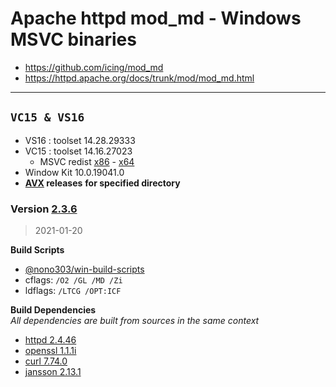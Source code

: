 # Apache httpd mod_md - Windows MSVC binaries #
- https://github.com/icing/mod_md
- https://httpd.apache.org/docs/trunk/mod/mod_md.html

----
## `VC15 & VS16`
- VS16 : toolset 14.28.29333
- VC15 : toolset 14.16.27023
  - MSVC redist  [x86](https://aka.ms/vs/16/release/vc_redist.x86.exe) - [x64](https://aka.ms/vs/16/release/vc_redist.x64.exe)
- Window Kit 10.0.19041.0
- **[AVX](https://msdn.microsoft.com/fr-fr/library/jj620901.aspx) releases** __for specified directory__

### Version [2.3.6](https://github.com/icing/mod_md/tree/v2.3.5)
> 2021-01-20

**Build Scripts** 

- [@nono303/win-build-scripts](https://github.com/nono303/win-build-scripts)
- cflags: `/O2 /GL /MD /Zi`
- ldflags: `/LTCG /OPT:ICF`

**Build Dependencies**  
*All dependencies are built from sources in the same context*

 - [httpd 2.4.46](https://github.com/apache/httpd/tree/2.4.46)   
 - [openssl 1.1.1i](https://github.com/openssl/openssl/tree/OpenSSL_1_1_1i)
 - [curl 7.74.0](https://github.com/curl/curl/tree/curl-7_74_0)  
 - [jansson 2.13.1](https://github.com/akheron/jansson/tree/v2.13.1)
